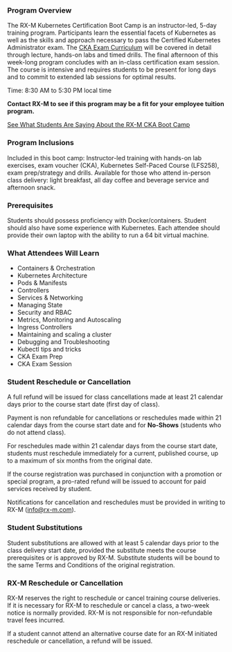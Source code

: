 ### Program Overview

The RX-M Kubernetes Certification Boot Camp is an instructor-led, 5-day training program. Participants learn the essential facets of Kubernetes as well as the skills and approach necessary to pass the Certified Kubernetes Administrator exam. The [CKA Exam Curriculum](https://rx-m.com/wp-content/uploads/2019/05/CKA_Curriculum_V1.14.1.pdf) will be covered in detail through lecture, hands-on labs and timed drills. The final afternoon of this week-long program concludes with an in-class certification exam session.  The course is intensive and requires students to be present for long days and to commit to extended lab sessions for optimal results.

Time: 8:30 AM to 5:30 PM local time

**Contact RX-M to see if this program may be a fit for your employee tuition program.**

[See What Students Are Saying About the RX-M CKA Boot Camp](https://rx-m.com/training/cka-sessions-test/)


### Program Inclusions

Included in this boot camp: Instructor-led training with hands-on lab exercises, exam voucher (CKA), Kubernetes Self-Paced Course (LFS258), exam prep/strategy and drills. Available for those who attend in-person class delivery: light breakfast, all day coffee and beverage service and afternoon snack.


### Prerequisites

Students should possess proficiency with Docker/containers. Student should also have some experience with Kubernetes. Each attendee should provide their own laptop with the ability to run a 64 bit virtual machine.


### What Attendees Will Learn

- Containers & Orchestration
- Kubernetes Architecture
- Pods & Manifests
- Controllers
- Services & Networking
- Managing State
- Security and RBAC
- Metrics, Monitoring and Autoscaling
- Ingress Controllers
- Maintaining and scaling a cluster
- Debugging and Troubleshooting
- Kubectl tips and tricks
- CKA Exam Prep
- CKA Exam Session


### Student Reschedule or Cancellation

A full refund will be issued for class cancellations made at least 21 calendar days prior to the course start date (first day of class).

Payment is non refundable for cancellations or reschedules made within 21 calendar days from the course start date and for **No-Shows** (students who do not attend class).

For reschedules made within 21 calendar days from the course start date, students must reschedule immediately for a current, published course, up to a maximum of six months from the original date.

If the course registration was purchased in conjunction with a promotion or special program, a pro-rated refund will be issued to account for paid services received by student.

Notifications for cancellation and reschedules must be provided in writing to RX-M ([info@rx-m.com](mailto:info@rx-m.com)).


### Student Substitutions

Student substitutions are allowed with at least 5 calendar days prior to the class delivery start date, provided the substitute meets the course prerequisites or is approved by RX-M. Substitute students will be bound to the same Terms and Conditions of the original registration.


### RX-M Reschedule or Cancellation

RX-M reserves the right to reschedule or cancel training course deliveries.  If it is necessary for RX-M to reschedule or cancel a class, a two-week notice is normally provided. RX-M is not responsible for non-refundable travel fees incurred.

If a student cannot attend an alternative course date for an RX-M initiated reschedule or cancellation, a refund will be issued.
